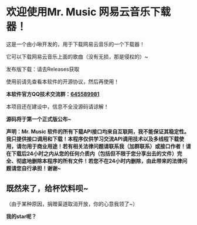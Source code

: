 # 欢迎使用Mr. Music 网易云音乐下载器！

这是一个由小啾开发的，用于下载网易云音乐的一个下载器！

它可以下载网易云音乐上面的歌曲（没有无损，那是侵权的）~

发布版下载：请去Releases获取

使用前请先查看本软件的开源协议，然后再使用！

**本软件官方QQ技术交流群：[**645589981**](https://jq.qq.com/?_wv=1027&k=5senLPQ)**

本项目还在建设中，信息不全没源码请谅解！

**源码将于第一个正式版公布~**



**声明：Mr. Music 软件的所有下载API接口均来自互联网，我不能保证其稳定性。我只提供接口调用和下载！本程序仅供学习交流API调用技术以及多线程下载使用，请勿用于商业用途！若有相关法律问题请联系我（加群联系）或接口作者！请在下载后24小时之内从您的任何介质内（包括但不限于您分享出去的文件）完全、彻底地删除本程序的所有文件！若您不在24小时内删除，由此带来的法律问题请您自行承担！谢谢~**



## 既然来了，给杯饮料呗~

（由于某种原因，捐赠渠道取消开放，你的心意我领了~）

**我的star呢？**

